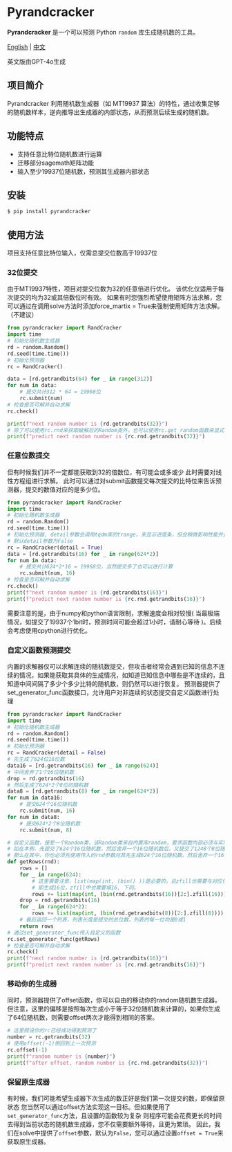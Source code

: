 # Pyrandcracker

**Pyrandcracker** 是一个可以预测 Python `random` 库生成随机数的工具。

[English](https://github.com/guoql666/pyrandcracker/blob/master/README.md) | [中文](https://github.com/guoql666/pyrandcracker/blob/master/README-zh.md)

英文版由GPT-4o生成

## 项目简介

Pyrandcracker 利用随机数生成器（如 MT19937 算法）的特性，通过收集足够的随机数样本，逆向推导出生成器的内部状态，从而预测后续生成的随机数。

## 功能特点
- 支持任意比特位随机数进行运算
- 迁移部分sagemath矩阵功能
- 输入至少19937位随机数，预测其生成器内部状态

## 安装

```bash
$ pip install pyrandcracker
```

## 使用方法

项目支持任意比特位输入，仅需总提交位数高于19937位

### 32位提交

由于MT19937特性，项目对提交位数为32的任意倍进行优化。
该优化仅适用于每次提交的均为32或其倍数位时有效。
如果有时您强烈希望使用矩阵方法求解，您可以通过在调用solve方法时添加force_martix = True来强制使用矩阵方法求解。（不建议）

```python
from pyrandcracker import RandCracker
import time
# 初始化随机数生成器
rd = random.Random()
rd.seed(time.time())
# 初始化预测器
rc = RandCracker()

data = [rd.getrandbits(64) for _ in range(312)]
for num in data:
    # 提交共计312 * 64 = 19968位
    rc.submit(num)
# 检查是否可解并自动求解
rc.check()

print(f"next random number is {rd.getrandbits(32)}")
# 除了可以使用rc.rnd来获取破解后的Random类外，也可以使用rc.get_random函数来显式获取并保存变量
print(f"predict next random number is {rc.rnd.getrandbits(32)}")
```

### 任意位数提交

但有时候我们并不一定都能获取到32的倍数位，有可能会或多或少
此时需要对线性方程组进行求解。
此时可以通过对submit函数提交每次提交的比特位来告诉预测器，提交的数值对应的是多少位。

```python
from pyrandcracker import RandCracker
import time
# 初始化随机数生成器
rd = random.Random()
rd.seed(time.time())
# 初始化预测器, detail参数会调用tqdm库的trange，来显示进度条，但会稍微影响性能并造成不必要的输出
# 默认detail参数为False
rc = RandCracker(detail = True)
data = [rd.getrandbits(16) for _ in range(624*2)]
for num in data:
    # 提交共计624*2*16 = 19968位，当然提交多了也可以进行计算
    rc.submit(num, 16)
# 检查是否可解并自动求解
rc.check()
print(f"next random number is {rd.getrandbits(16)}")
print(f"predict next random number is {rc.rnd.getrandbits(16)}")
```
需要注意的是，由于numpy和python语言限制，求解速度会相对较慢( 当最极端情况，如提交了19937个1bit时，预测时间可能会超过1小时，请耐心等待 )。后续会考虑使用cpython进行优化。

### 自定义函数预测提交

内置的求解器仅可以求解连续的随机数提交，但攻击者经常会遇到已知的信息不连续的情况，如果能获取其具体的生成情况，如知道已知信息中哪些是不连续的，且知道中间间隔了多少个多少比特的随机数，则仍然可以进行恢复。
预测器提供了set_generator_func函数接口，允许用户对非连续的状态提交自定义函数进行处理

```python
from pyrandcracker import RandCracker
import time
# 初始化随机数生成器
rd = random.Random()
rd.seed(time.time())
# 初始化预测器
rc = RandCracker(detail = False)
# 先生成了624位16位数
data16 = [rd.getrandbits(16) for _ in range(624)]
# 中间舍弃了1个16位随机数
drop = rd.getrandbits(16)
# 然后生成了624*2个8位的随机数
data8 = [rd.getrandbits(8) for _ in range(624*2)]
for num in data16:
    # 提交624个16位随机数
    rc.submit(num, 16)
for num in data8:
    # 提交624*2个8位随机数
    rc.submit(num, 8)

# 自定义函数，接受一个Random类，该Random类来自内置库random，要求函数内部必须与实际生成情况一致，但可以值不相同
# 如在本例，先提交了624个16位随机数，然后舍弃一个16位随机数后，又提交了1248个8位随机数
# 那么在其中，你也必须先使用传入的rnd参数对其先生成624个16位随机数，然后舍弃一个16位随机数后，再生成1248个8位随机数
def getRows(rnd):
    rows = []
    for _ in range(624):
        # 这里需要注意，list(map(int, (bin() ))是必要的，且zfill也需要与对应位数保持一致
        # 即生成16位，zfill中也需要填16, 下同。
        rows += list(map(int, (bin(rnd.getrandbits(16))[2:].zfill(16)))) 
    drop = rnd.getrandbits(16)
    for _ in range(624*2):
        rows += list(map(int, (bin(rnd.getrandbits(8))[2:].zfill(8)))) 
    # 最后返回一个列表，列表长度是提交的总位数，列表的每一位均是0或1
    return rows
# 通过set_generator_func传入自定义的函数
rc.set_generator_func(getRows)
# 检查是否可解并自动求解
rc.check()
print(f"next random number is {rd.getrandbits(16)}")
print(f"predict next random number is {rc.rnd.getrandbits(16)}")
```

### 移动你的生成器

同时，预测器提供了offset函数，你可以自由的移动你的random随机数生成器。但注意，这里的偏移是按照每次生成小于等于32位随机数来计算的，如果你生成了64位随机数，则需要offset两次才能得到相同的答案。
```python
# 这里假设你的rc已经成功得到预测了
number = rc.getrandbits(32)
# 使用offset(-1)倒回到上一次预测
rc.offset(-1)
print(f"random number is {number}")
print(f"after offset, random number is {rc.rnd.getrandbits(32)}")
```

### 保留原生成器

有时候，我们可能希望生成器下次生成的数正好是我们第一次提交的数，即保留原状态
您当然可以通过offset方法实现这一目标。但如果使用了`set_generator_func`方法，且设置的函数较为复杂
则程序可能会花费更长的时间去得到当前状态的随机数生成器，您不仅需要额外等待，且更为繁琐。
因此，我们在solve中提供了`offset`参数，默认为`False`，您可以通过设置`offset = True`来获取原生成器。
